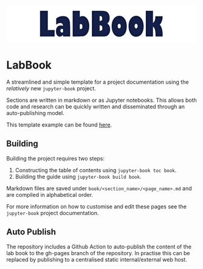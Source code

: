 ![Logo](./book/logo.png)

# LabBook

A streamlined and simple template for a project documentation using the *relatively* new `jupyter-book` project.

Sections are written in markdown or as Jupyter notebooks. This allows both code and research can be quickly written and disseminated through an auto-publishing model.

This template example can be found [here](https://www.andrewmellor.co.uk/labbook).

## Building

Building the project requires two steps:

1. Constructing the table of contents using ```jupyter-book toc book```.
2. Building the guide using ```jupyter-book build book```.

Markdown files are saved under `book/<section_name>/<page_name>.md` and are compiled in alphabetical order.

For more information on how to customise and edit these pages see the `jupyter-book` project documentation.

## Auto Publish

The repository includes a Github Action to auto-publish the content of the lab book to the gh-pages branch of the repository.
In practise this can be replaced by publishing to a centralised static internal/external web host.